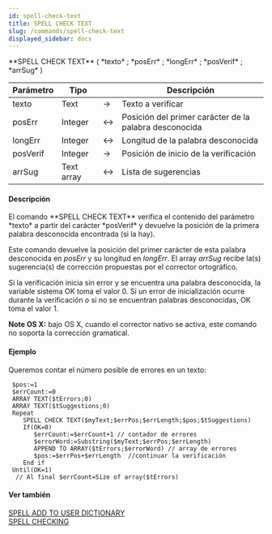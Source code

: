 ```yaml
---
id: spell-check-text
title: SPELL CHECK TEXT
slug: /commands/spell-check-text
displayed_sidebar: docs
---
```


<!--REF #_command_.SPELL CHECK TEXT.Syntax-->**SPELL CHECK TEXT** ( *texto* ; *posErr* ; *longErr* ; *posVerif* ; *arrSug* )<!-- END REF-->
<!--REF #_command_.SPELL CHECK TEXT.Params-->
| Parámetro | Tipo |  | Descripción |
| --- | --- | --- | --- |
| texto | Text | &srarr; | Texto a verificar |
| posErr | Integer | &harr; | Posición del primer carácter de la palabra desconocida |
| longErr | Integer | &harr; | Longitud de la palabra desconocida |
| posVerif | Integer | &srarr; | Posición de inicio de la verificación |
| arrSug | Text array | &harr; | Lista de sugerencias |

<!-- END REF-->

#### Descripción 

<!--REF #_command_.SPELL CHECK TEXT.Summary-->El comando **SPELL CHECK TEXT** verifica el contenido del parámetro *texto* a partir del carácter *posVerif* y devuelve la posición de la primera palabra desconocida encontrada (si la hay).<!-- END REF-->

Este comando devuelve la posición del primer carácter de esta palabra desconocida en *posErr* y su longitud en *longErr*. El array *arrSug* recibe la(s) sugerencia(s) de corrección propuestas por el corrector ortográfico.

Si la verificación inicia sin error y se encuentra una palabra desconocida, la variable sistema OK toma el valor 0\. Si un error de inicialización ocurre durante la verificación o si no se encuentran palabras desconocidas, OK toma el valor 1.

**Note OS X:** bajo OS X, cuando el corrector nativo se activa, este comando no soporta la corrección gramatical. 

#### Ejemplo 

Queremos contar el número posible de errores en un texto:

```4d
 $pos:=1
 $errCount:=0
 ARRAY TEXT($tErrors;0)
 ARRAY TEXT($tSuggestions;0)
 Repeat
    SPELL CHECK TEXT($myText;$errPos;$errLength;$pos;$tSuggestions)
    If(OK=0)
       $errCount:=$errCount+1 // contador de errores
       $errorWord:=Substring($myText;$errPos;$errLength)
       APPEND TO ARRAY($tErrors;$errorWord) // array de errores
       $pos:=$errPos+$errLength  //continuar la verificación
    End if
 Until(OK=1)
  // Al final $errCount=Size of array($tErrors)
```

#### Ver también 

[SPELL ADD TO USER DICTIONARY](spell-add-to-user-dictionary.md)  
[SPELL CHECKING](spell-checking.md)  
